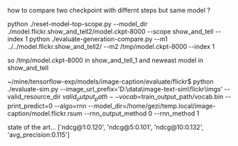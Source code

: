 how to compare two checkpoint with differnt steps but same model ?

python ./reset-model-top-scope.py --model_dir ./model.flickr.show_and_tell2/model.ckpt-8000 --scope show_and_tell --index 1
python ./evaluate-generation-compare.py --m1 ../../model.flickr.show_and_tell2/ --m2 /tmp/model.ckpt-8000 --index 1

so /tmp/model.ckpt-8000 in show_and_tell_1 and neweast model in show_and_tell

~/mine/tensorflow-exp/models/image-caption/evaluate/flickr$ python ./evaluate-sim.py   --image_url_prefix='D:\data\image-text-sim\flickr\imgs\'   --valid_resource_dir $valid_output_path   --vocab=$train_output_path/vocab.bin   --print_predict=0   --algo=rnn  --model_dir=/home/gezi/temp.local/image-caption/model.flickr.rsum  --rnn_output_method 0 --rnn_method 1 

state of the art...
['ndcg@1:0.120', 'ndcg@5:0.101', 'ndcg@10:0.132', 'avg_precision:0.115']
